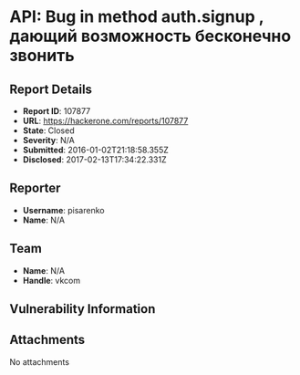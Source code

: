 # API: Bug in method auth.signup , дающий возможность бесконечно звонить 

## Report Details
- **Report ID**: 107877
- **URL**: https://hackerone.com/reports/107877
- **State**: Closed
- **Severity**: N/A
- **Submitted**: 2016-01-02T21:18:58.355Z
- **Disclosed**: 2017-02-13T17:34:22.331Z

## Reporter
- **Username**: pisarenko
- **Name**: N/A

## Team
- **Name**: N/A
- **Handle**: vkcom

## Vulnerability Information


## Attachments
No attachments
